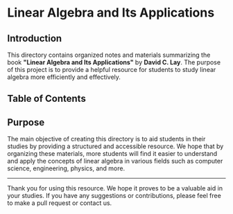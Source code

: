 # Linear Algebra and Its Applications

## Introduction

This directory contains organized notes and materials summarizing the book **"Linear Algebra and Its Applications"** by **David C. Lay**. The purpose of this project is to provide a helpful resource for students to study linear algebra more efficiently and effectively.

## Table of Contents


## Purpose

The main objective of creating this directory is to aid students in their studies by providing a structured and accessible resource. We hope that by organizing these materials, more students will find it easier to understand and apply the concepts of linear algebra in various fields such as computer science, engineering, physics, and more.

---

Thank you for using this resource. We hope it proves to be a valuable aid in your studies. If you have any suggestions or contributions, please feel free to make a pull request or contact us.



